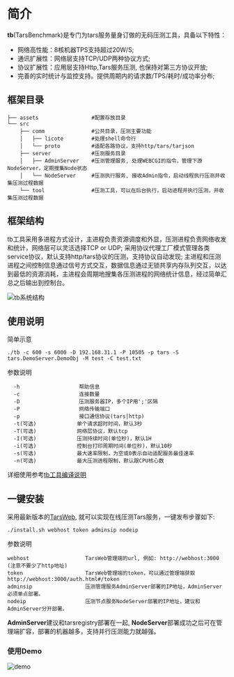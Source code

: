 # 简介

**tb**(TarsBenchmark)是专门为tars服务量身订做的无码压测工具，具备以下特性：

 - 网络高性能：8核机器TPS支持超过20W/S;
 - 通讯扩展性：网络层支持TCP/UDP两种协议方式;
 - 协议扩展性：应用层支持Http,Tars服务压测, 也保持对第三方协议开放;
 - 完善的实时统计与监控支持。提供周期内的请求数/TPS/耗时/成功率分布;

## 框架目录

```
├── assets                 #配置存放目录
└── src
    ├── comm               #公共目录，压测主要功能
    │   ├── licote         #处理shell命令行
    │   └── proto          #适配各路协议，支持http/tars/tarjson
    ├── server             #压测服务目录
    │   ├── AdminServer    #压测管理服务, 处理WEBCGI的指令，管理下游NodeServer，定期搜集Node状态
    │   └── NodeServer     #压测执行服务, 接收Admin指令，启动线程执行压测并收集压测过程数据
    └── tool               #压测工具，可以在后台执行，启动进程并执行压测，并收集压测过程数据
```

## 框架结构

tb工具采用多进程方式设计，主进程负责资源调度和外显，压测进程负责网络收发和统计，网络层可以灵活选择TCP or UDP; 采用协议代理工厂模式管理各类service协议，默认支持http/tars协议的压测，支持协议自动发现; 主进程和压测进程之间控制信息通过信号方式交互，数据信息通过无锁共享内存队列交互，以达到最低的资源消耗，主进程会周期地搜集各压测进程的网络统计信息，经过简单汇总之后输出到控制台。

![tb系统结构](https://github.com/TarsCloud/TarsDocs/blob/master/assets/tb-platform.png)

## 使用说明

简单示意
```text
./tb -c 600 -s 6000 -D 192.168.31.1 -P 10505 -p tars -S tars.DemoServer.DemoObj -M test -C test.txt
```
参数说明
```text
  -h                   帮助信息
  -c                   连接数量
  -D                   压测服务器IP，多个IP用';'区隔
  -P                   网络传输端口
  -p                   接口通信协议(tars|http)
  -t(可选)             单个请求超时时间，默认3秒
  -T(可选)             网络层协议，默认tcp
  -I(可选)             压测持续时间(单位秒)，默认1H
  -i(可选)             控制台打印周期时间(单位秒)，默认10秒
  -s(可选)             最大速率限制，为空或0表示自动适配服务最佳速率
  -n(可选)             最大压测进程限制，默认跟CPU核心数
```

详细使用参考[tb工具编译说明](https://github.com/TarsCloud/TarsDocs/blob/master/benchmark/develop.md)

## <a id="QuickStart"></a>一键安装

采用最新版本的[TarsWeb](https://github.com/TarsCloud/TarsWeb), 就可以实现在线压测Tars服务，一键发布步骤如下:
```shell
./install.sh webhost token adminsip nodeip
```

参数说明
```text
webhost                  TarsWeb管理端的url, 例如: http://webhost:3000 (注意不要少了http地址)
token                    TarsWeb管理端的token，可以通过管理端获取http://webhost:3000/auth.html#/token
adminsip                 压测管理服务AdminServer部署的IP地址，AdminServer必须单点部署。
nodeip                   压测节点服务NodeServer部署的IP地址，建议和AdminServer分开部署。
```

**AdminServer**建议和tarsregistry部署在一起, **NodeServer**部署成功之后可在管理端扩容，部署的机器越多，支持并行压测能力就越强。

### 使用Demo
![demo](assets/demo_cn.gif)

